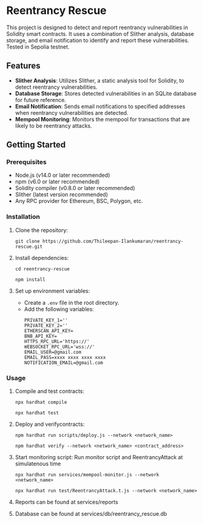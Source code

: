 # Reentrancy Rescue

This project is designed to detect and report reentrancy vulnerabilities in Solidity smart contracts. It uses a combination of Slither analysis, database storage, and email notification to identify and report these vulnerabilities. Tested in Sepolia testnet.

## Features

- **Slither Analysis**: Utilizes Slither, a static analysis tool for Solidity, to detect reentrancy vulnerabilities.
- **Database Storage**: Stores detected vulnerabilities in an SQLite database for future reference.
- **Email Notification**: Sends email notifications to specified addresses when reentrancy vulnerabilities are detected.
- **Mempool Monitoring**: Monitors the mempool for transactions that are likely to be reentrancy attacks.

## Getting Started

### Prerequisites

- Node.js (v14.0 or later recommended)
- npm (v6.0 or later recommended)
- Solidity compiler (v0.8.0 or later recommended)
- Slither (latest version recommended)
- Any RPC provider for Ethereum, BSC, Polygon, etc.

### Installation

1. Clone the repository:
   ```
   git clone https://github.com/Thileepan-Ilankumaran/reentrancy-rescue.git
   ```

2. Install dependencies:
   ```
   cd reentrancy-rescue
   ```
   ```
   npm install
   ```

3. Set up environment variables:
   - Create a `.env` file in the root directory.
   - Add the following variables:
     ```
     PRIVATE_KEY_1=''
     PRIVATE_KEY_2=''
     ETHERSCAN_API_KEY=
     BNB_API_KEY=
     HTTPS_RPC_URL='https://'
     WEBSOCKET_RPC_URL='wss://'
     EMAIL_USER=@gmail.com
     EMAIL_PASS=xxxx xxxx xxxx xxxx
     NOTIFICATION_EMAIL=@gmail.com

     ```

### Usage

1. Compile and test contracts:
   ```
   npx hardhat compile
   ```
   ```
   npx hardhat test
   ```

2. Deploy and verifycontracts:
   ```
   npm hardhat run scripts/deploy.js --network <network_name>
   ```
   ```
   npm hardhat verify --network <network_name> <contract_address>
   ```

3. Start monitoring script:
    Run monitor script and ReentrancyAttack at simulatenous time
   ```
   npx hardhat run services/mempool-monitor.js --network <network_name>
   ```
   ```
   npx hardhat run test/ReentrancyAttack.t.js --network <network_name>
   ```
   
4. Reports can be found at services/reports

5. Database can be found at services/db/reentrancy_rescue.db
